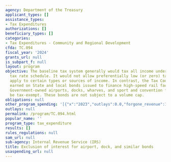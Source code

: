 ```yaml
---
agency: Department of the Treasury
applicant_types: []
assistance_types:
- Tax Expenditures
authorizations: []
beneficiary_types: []
categories:
- Tax Expenditures - Community and Regional Development
cfda: TC.094
fiscal_year: '2024'
grants_url: null
is_subpart_f: null
layout: program
objective: The baseline tax system generally would tax all income under the regular
  tax rate schedule. It would not allow preferentially low (or zero) tax rates to
  apply to certain types or sources of income. In contrast, the Tax Code allows interest
  earned on State and local bonds issued to finance high-speed rail facilities and
  Government-owned airports, docks, wharves, and sport and convention facilities to
  be tax-exempt. These bonds are not subject to a volume cap.
obligations: null
other_program_spending: '[{"x":"2023","outlays":0.0,"forgone_revenue":1050000000.0},{"x":"2024","outlays":0.0,"forgone_revenue":1480000000.0},{"x":"2025","outlays":0.0,"forgone_revenue":1520000000.0}]'
outlays: null
permalink: /program/TC.094.html
popular_name: ''
program_type: tax_expenditure
results: []
rules_regulations: null
sam_url: null
sub-agency: Internal Revenue Service (IRS)
title: Exclusion of interest for airport, dock, and similar bonds
usaspending_url: null
---
```

